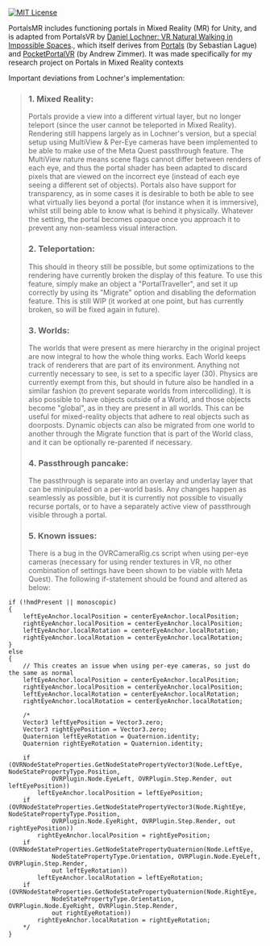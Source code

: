 [![MIT License](https://img.shields.io/badge/license-MIT-blue.svg?style=flat)](http://choosealicense.com/licenses/mit/)

PortalsMR includes functioning portals in Mixed Reality (MR) for Unity, and is adapted from PortalsVR by [Daniel Lochner: VR Natural Walking in Impossible Spaces](https://daniellochner.itch.io/impossible-spaces-vr)., which itself derives from [Portals](https://github.com/SebLague/Portals) (by Sebastian Lague) and [PocketPortalVR](https://github.com/andrewzimmer906/PocketPortalVR) (by Andrew Zimmer). It was made specifically for my research project on Portals in Mixed Reality contexts

Important deviations from Lochner's implementation:

> ### 1. Mixed Reality:
> Portals provide a view into a different virtual layer, but no longer teleport (since the user cannot be teleported in Mixed Reality). Rendering still happens largely as in Lochner's version, but a special setup using MultiView & Per-Eye cameras have been implemented to be able to make use of the Meta Quest passthrough feature. The MultiView nature means scene flags cannot differ between renders of each eye, and thus the portal shader has been adapted to discard pixels that are viewed on the incorrect eye (instead of each eye seeing a different set of objects). Portals also have support for transparency, as in some cases it is desirable to both be able to see what virtually lies beyond a portal (for instance when it is immersive), whilst still being able to know what is behind it physically. Whatever the setting, the portal becomes opaque once you approach it to prevent any non-seamless visual interaction.
>
> ### 2. Teleportation:
> This should in theory still be possible, but some optimizations to the rendering have currently broken the display of this feature. To use this feature, simply make an object a "PortalTraveller", and set it up correctly by using its "Migrate" option and disabling the deformation feature. This is still WIP (it worked at one point, but has currently broken, so will be fixed again in future).
>
> ### 3. Worlds:
> The worlds that were present as mere hierarchy in the original project are now integral to how the whole thing works. Each World keeps track of renderers that are part of its environment. Anything not currently necessary to see, is set to a specific layer (30). Physics are currently exempt from this, but should in future also be handled in a similar fashion (to prevent separate worlds from intercolliding). It is also possible to have objects outside of a World, and those objects become "global", as in they are present in all worlds. This can be useful for mixed-reality objects that adhere to real objects such as doorposts. Dynamic objects can also be migrated from one world to another through the Migrate function that is part of the World class, and it can be optionally re-parented if necessary.
>
> ### 4. Passthrough pancake:
> The passthrough is separate into an overlay and underlay layer that can be minipulated on a per-world basis. Any changes happen as seamlessly as possible, but it is currently not possible to visually recurse portals, or to have a separately active view of passthrough visible through a portal.
>
> ### 5. Known issues:
> There is a bug in the OVRCameraRig.cs script when using per-eye cameras (necessary for using render textures in VR, no other combination of settings have been shown to be viable with Meta Quest). The following if-statement should be found and altered as below:
```
if (!hmdPresent || monoscopic)
{
    leftEyeAnchor.localPosition = centerEyeAnchor.localPosition;
    rightEyeAnchor.localPosition = centerEyeAnchor.localPosition;
    leftEyeAnchor.localRotation = centerEyeAnchor.localRotation;
    rightEyeAnchor.localRotation = centerEyeAnchor.localRotation;
}
else
{
	// This creates an issue when using per-eye cameras, so just do the same as normal
	leftEyeAnchor.localPosition = centerEyeAnchor.localPosition;
	rightEyeAnchor.localPosition = centerEyeAnchor.localPosition;
	leftEyeAnchor.localRotation = centerEyeAnchor.localRotation;
	rightEyeAnchor.localRotation = centerEyeAnchor.localRotation;
				
    /*
    Vector3 leftEyePosition = Vector3.zero;
    Vector3 rightEyePosition = Vector3.zero;
    Quaternion leftEyeRotation = Quaternion.identity;
    Quaternion rightEyeRotation = Quaternion.identity;

    if (OVRNodeStateProperties.GetNodeStatePropertyVector3(Node.LeftEye, NodeStatePropertyType.Position,
            OVRPlugin.Node.EyeLeft, OVRPlugin.Step.Render, out leftEyePosition))
        leftEyeAnchor.localPosition = leftEyePosition;
    if (OVRNodeStateProperties.GetNodeStatePropertyVector3(Node.RightEye, NodeStatePropertyType.Position,
            OVRPlugin.Node.EyeRight, OVRPlugin.Step.Render, out rightEyePosition))
        rightEyeAnchor.localPosition = rightEyePosition;
    if (OVRNodeStateProperties.GetNodeStatePropertyQuaternion(Node.LeftEye,
            NodeStatePropertyType.Orientation, OVRPlugin.Node.EyeLeft, OVRPlugin.Step.Render,
            out leftEyeRotation))
        leftEyeAnchor.localRotation = leftEyeRotation;
    if (OVRNodeStateProperties.GetNodeStatePropertyQuaternion(Node.RightEye,
            NodeStatePropertyType.Orientation, OVRPlugin.Node.EyeRight, OVRPlugin.Step.Render,
            out rightEyeRotation))
        rightEyeAnchor.localRotation = rightEyeRotation;
    */
}
```
